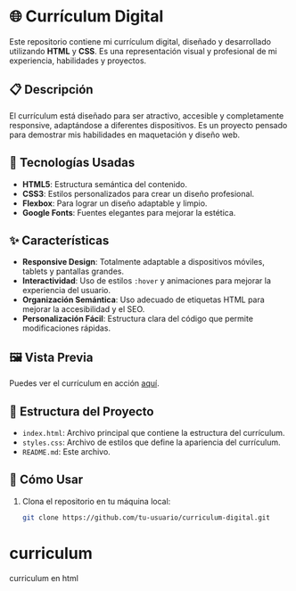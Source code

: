 # 🌐 Currículum Digital

Este repositorio contiene mi currículum digital, diseñado y desarrollado utilizando **HTML** y **CSS**. Es una representación visual y profesional de mi experiencia, habilidades y proyectos.

## 📋 **Descripción**
El currículum está diseñado para ser atractivo, accesible y completamente responsive, adaptándose a diferentes dispositivos. Es un proyecto pensado para demostrar mis habilidades en maquetación y diseño web.

## 🎨 **Tecnologías Usadas**
- **HTML5**: Estructura semántica del contenido.
- **CSS3**: Estilos personalizados para crear un diseño profesional.
- **Flexbox**: Para lograr un diseño adaptable y limpio.
- **Google Fonts**: Fuentes elegantes para mejorar la estética.

## ✨ **Características**
- **Responsive Design**: Totalmente adaptable a dispositivos móviles, tablets y pantallas grandes.
- **Interactividad**: Uso de estilos `:hover` y animaciones para mejorar la experiencia del usuario.
- **Organización Semántica**: Uso adecuado de etiquetas HTML para mejorar la accesibilidad y el SEO.
- **Personalización Fácil**: Estructura clara del código que permite modificaciones rápidas.

## 🖼️ **Vista Previa**
Puedes ver el currículum en acción [aquí](https://cvdeveloperhtml.netlify.app/).

## 📂 **Estructura del Proyecto**
- `index.html`: Archivo principal que contiene la estructura del currículum.
- `styles.css`: Archivo de estilos que define la apariencia del currículum.
- `README.md`: Este archivo.

## 🚀 **Cómo Usar**
1. Clona el repositorio en tu máquina local:
   ```bash
   git clone https://github.com/tu-usuario/curriculum-digital.git
# curriculum
curriculum en html
